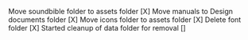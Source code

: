 Move soundbible folder to assets folder [X]
Move manuals to Design documents folder [X]
Move icons folder to assets folder [X]
Delete font folder [X]
Started cleanup of data folder for removal []